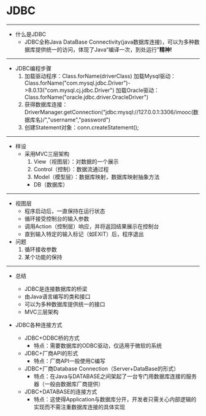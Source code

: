 # JDBC

---

- 什么是JDBC
	- JDBC全称Java DataBase Connectivity(java数据库连接)，可以为多种数据库提供统一的访问，体现了Java“编译一次，到处运行"**精神!**
	
---

- JDBC编程步骤
	1. 加载驱动程序：Class.forName(driverClass)
	   加载Mysql驱动：Class.forName("com.mysql.jdbc.Driver")->8.0.13("com.mysql.cj.jdbc.Driver")
	   加载Oracle驱动：Class.forName("oracle.jdbc.driver.OracleDriver")
	2. 获得数据库连接：DriverManager.getConnection("jdbc:mysql://127.0.0.1:3306/imooc(数据库名)/","username","password")
	3. 创建Statement对象：conn.createStatement();
	
---

- 样设
    - 采用MVC三层架构
        1. View（视图层）：对数据的一个展示
        2. Control（控制）：数据流通过程
        3. Model（模型层）：数据库映射，数据库映射抽象方法
        - DB（数据库）
        
---

- 视图层
    - 程序启动后，一直保持在运行状态
    - 循环接受控制台的输入参数
    - 调用Action（控制层）响应，并将返回结果展示在控制台
    - 直到输入特定的输入标记（如EXIT）后，程序退出
- 问题
    1. 循环接收参数
    2. 某个功能的保持
    
---

- 总结
    - JDBC是连接数据库的桥梁
    - 由Java语言编写的类和接口
    - 可以为多种数据库提供统一的接口
    - MVC三层架构
    
- JDBC各种连接方式
    - JDBC+ODBC桥的方式
        - 特点：需要数据库的ODBC驱动，仅适用于微软的系统
    - JDBC+厂商API的形式
        - 特点：厂商API一般使用C编写
    - JDBC+厂商Database Connection（Server+DataBase的形式）
        - 特点：在Java与DATABASE之间架起了一台专门用数据库连接的服务器（一般由数据库厂商提供）
    - JDBC+DATABASE的连接方式
        - 特点：这使得Application与数据库分开，开发者只需关心内部逻辑的实现而不需注重数据库连接的具体实现